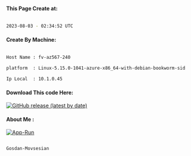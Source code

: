 
   
#### This Page Create at:

```bash

2023-08-03 - 02:34:52 UTC

```

#### Create By Machine:

```bash

Host Name : fv-az567-240

platform  : Linux-5.15.0-1041-azure-x86_64-with-debian-bookworm-sid

Ip Local  : 10.1.0.45

```
#### Download This code Here:

[![GitHub release (latest by date)](https://img.shields.io/github/v/release/Gosdan-Movsesian/Gosdan?style=for-the-badge&label=Download)](https://github.com/Gosdan-Movsesian/Gosdan/releases) 

</p> 

#### About Me :

[![App-Run](https://github.com/Gosdan-Movsesian/Gosdan/actions/workflows/App-Run.yml/badge.svg)](https://github.com/Gosdan-Movsesian/Gosdan/actions/workflows/App-Run.yml)

```bash

Gosdan-Movsesian

```

